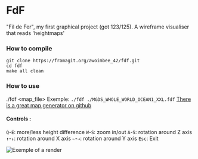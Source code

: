 # FdF
"Fil de Fer", my first graphical project (got 123/125).
A wireframe visualiser that reads 'heightmaps' 

### How to compile
```
git clone https://framagit.org/awoimbee_42/fdf.git
cd fdf
make all clean
```

### How to use
./fdf <map_file>
Exemple:
`./fdf ./MGDS_WHOLE_WORLD_OCEAN1_XXL.fdf`
[There is a great map generator on github](https://github.com/jgigault/42MapGenerator)
#### Controls :
`Q`-`E`: more/less height difference
`W`-`S`: zoom in/out
`A`-`S`: rotation around Z axis
`↑`-`↓`: rotation around X axis
`←`-`→`: rotation around Y axis
`Esc`: Exit

![Exemple of a render](https://i.imgur.com/lJyeo4E.png)